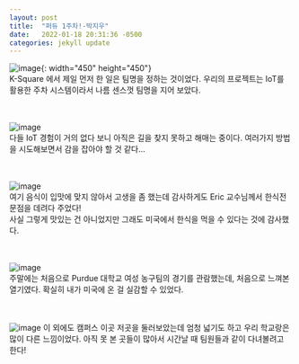 ```yaml
---
layout: post
title:  "퍼듀 1주차!-박지우"
date:   2022-01-18 20:31:36 -0500
categories: jekyll update
---
```


![image](https://user-images.githubusercontent.com/67006945/150047439-f1645efe-dbf5-4d1f-bc1b-7dc923a202a4.png){: width="450" height="450"}  
K-Square 에서 제일 먼저 한 일은 팀명을 정하는 것이었다. 우리의 프로젝트는 IoT를 활용한 주차 시스템이라서 나름 센스껏 팀명을 지어 보았다.
<br/><br/><br/>

![image](https://user-images.githubusercontent.com/67006945/150047521-534854e0-261d-4b56-bca2-c146bb3484f6.png)  
다들 IoT 경험이 거의 없다 보니 아직은 길을 찾지 못하고 해매는 중이다. 여러가지 방법을 시도해보면서 감을 잡아야 할 것 같다...
<br/><br/><br/>

![image](https://user-images.githubusercontent.com/67006945/150047544-778b223b-15aa-4322-b3fd-92f6e84ba3aa.png)  
여기 음식이 입맛에 맞지 않아서 고생을 좀 했는데 감사하게도 Eric 교수님께서 한식전문점을 데려다 주었다!<br/> 
사실 그렇게 맛있는 건 아니었지만 그래도 미국에서 한식을 먹을 수 있다는 것에 감사했다.
<br/><br/><br/>

![image](https://user-images.githubusercontent.com/67006945/150047583-6e552ab0-d2b5-4b28-803c-e2a6fefa305c.png)  
주말에는 처음으로 Purdue 대학교 여성 농구팀의 경기를 관람했는데, 처음으로 느껴본 열기였다. 확실히 내가 미국에 온 걸 실감할 수 있었다.
<br/><br/><br/>

![image](https://user-images.githubusercontent.com/67006945/150048242-eea897ff-e984-4132-8d3a-38a0504550d7.png)
이 외에도 캠퍼스 이곳 저곳을 둘러보았는데 엄청 넓기도 하고 우리 학교랑은 많이 다른 느낌이었다. 아직 못 본 곳들이 많아서 시간날 때 팀원들과 같이 다녀볼려고 한다! 